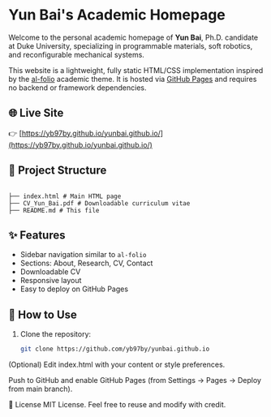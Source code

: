 # Yun Bai's Academic Homepage

Welcome to the personal academic homepage of **Yun Bai**, Ph.D. candidate at Duke University, specializing in programmable materials, soft robotics, and reconfigurable mechanical systems.

This website is a lightweight, fully static HTML/CSS implementation inspired by the [al-folio](https://github.com/alshedivat/al-folio) academic theme. It is hosted via [GitHub Pages](https://pages.github.com/) and requires no backend or framework dependencies.

## 🌐 Live Site

👉 [https://yb97by.github.io/yunbai.github.io/](https://yb97by.github.io/yunbai.github.io/)

## 📁 Project Structure

<pre><code>
├── index.html # Main HTML page 
├── CV_Yun_Bai.pdf # Downloadable curriculum vitae 
├── README.md # This file 
</code></pre>

## ✨ Features

- Sidebar navigation similar to `al-folio`
- Sections: About, Research, CV, Contact
- Downloadable CV
- Responsive layout
- Easy to deploy on GitHub Pages

## 🚀 How to Use

1. Clone the repository:

   ```bash
   git clone https://github.com/yb97by/yunbai.github.io
(Optional) Edit index.html with your content or style preferences.

Push to GitHub and enable GitHub Pages (from Settings → Pages → Deploy from main branch).

📄 License
MIT License. Feel free to reuse and modify with credit.